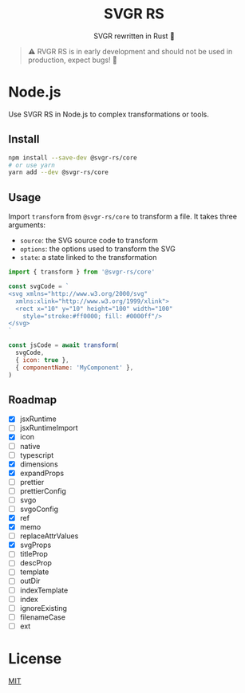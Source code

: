 <h1 align="center">SVGR RS</h1>

<p align="center">SVGR rewritten in Rust 🦀</p>

> ⚠️ RVGR RS is in early development and should not be used in production, expect bugs! 🐛

# Node.js

Use SVGR RS in Node.js to complex transformations or tools.

## Install

```sh
npm install --save-dev @svgr-rs/core
# or use yarn
yarn add --dev @svgr-rs/core
```

## Usage

Import `transform` from `@svgr-rs/core` to transform a file. It takes three arguments:

* `source`: the SVG source code to transform
* `options`: the options used to transform the SVG
* `state`: a state linked to the transformation

```js
import { transform } from '@svgr-rs/core'

const svgCode = `
<svg xmlns="http://www.w3.org/2000/svg"
  xmlns:xlink="http://www.w3.org/1999/xlink">
  <rect x="10" y="10" height="100" width="100"
    style="stroke:#ff0000; fill: #0000ff"/>
</svg>
`

const jsCode = await transform(
  svgCode,
  { icon: true },
  { componentName: 'MyComponent' },
)
```

## Roadmap

- [x] jsxRuntime
- [ ] jsxRuntimeImport
- [x] icon
- [ ] native
- [ ] typescript
- [x] dimensions
- [x] expandProps
- [ ] prettier
- [ ] prettierConfig
- [ ] svgo
- [ ] svgoConfig
- [x] ref
- [x] memo
- [ ] replaceAttrValues
- [x] svgProps
- [ ] titleProp
- [ ] descProp
- [ ] template
- [ ] outDir
- [ ] indexTemplate
- [ ] index
- [ ] ignoreExisting
- [ ] filenameCase
- [ ] ext

# License

[MIT](./LICENSE)
